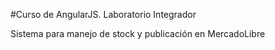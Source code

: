 #Curso de AngularJS. Laboratorio Integrador

Sistema para manejo de stock y publicación en MercadoLibre
